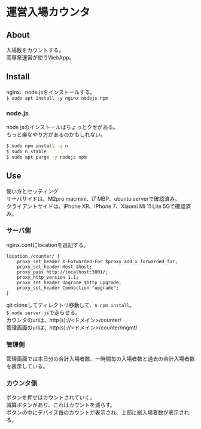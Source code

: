# 運営入場カウンタ
## About
入場数をカウントする。  
高専祭運営が使うWebApp。

## Install
nginx、node.jsをインストールする。  
`$ sudo apt install -y nginx nodejs npm`

### node.js
node jsのインストールはちょっとクセがある。  
もっと楽なやり方があるのかもしれない。  
```sh
$ sudo npm install -g n
$ sudo n stable
$ sudo apt purge -y nodejs npm
```

## Use
使い方とセッティング  
サーバサイドは、M2pro macmini、i7 MBP、ubuntu serverで確認済み。  
クライアントサイドは、iPhone XR、iPhone 7、Xiaomi Mi 11 Lite 5Gで確認済み。  
### サーバ側
nginx.confにlocationを追記する。  
```nginx
location /counter/ {
    proxy_set_header X-Forwarded-For $proxy_add_x_forwarded_for;
    proxy_set_header Host $host;
    proxy_pass http://localhost:3001/;
    proxy_http_version 1.1;
    proxy_set_header Upgrade $http_upgrade;
    proxy_set_header Connection "upgrade";
}
```
git cloneしてディレクトリ移動して、`$ npm install`。  
`$ node server.js`で走らせる。  
カウンタのurlは、http(s)://<ドメイン>/counter/  
管理画面のurlは、http(s)://<ドメイン>/counter/mgmt/  

### 管理側
管理画面では本日分の合計入場者数、一時間毎の入場者数と過去の合計入場者数を表示している。  

### カウンタ側
ボタンを押せはカウントされていく。  
減算ボタンがあり、これはカウントを減らす。  
ボタンの中にデバイス毎のカウントが表示され、上部に総入場者数が表示される。  